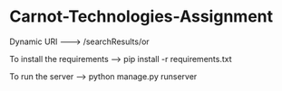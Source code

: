 # Carnot-Technologies-Assignment


Dynamic URl ---> /searchResults/<id>or<firstname>

To install the requirements --> pip install -r requirements.txt

To run the server --> python manage.py runserver
